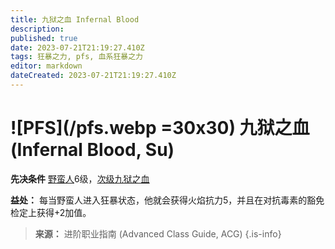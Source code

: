 ```yaml
---
title: 九狱之血 Infernal Blood
description: 
published: true
date: 2023-07-21T21:19:27.410Z
tags: 狂暴之力, pfs, 血系狂暴之力
editor: markdown
dateCreated: 2023-07-21T21:19:27.410Z
---
```


# ![PFS](/pfs.webp =30x30) 九狱之血 (Infernal Blood, Su)

**先决条件** [野蛮人](/野蛮人)6级，[次级九狱之血](/狂暴之力/次级九狱之血)

**益处：** 每当野蛮人进入狂暴状态，他就会获得火焰抗力5，并且在对抗毒素的豁免检定上获得+2加值。


> **来源：** 进阶职业指南 (Advanced Class Guide, ACG)
{.is-info}